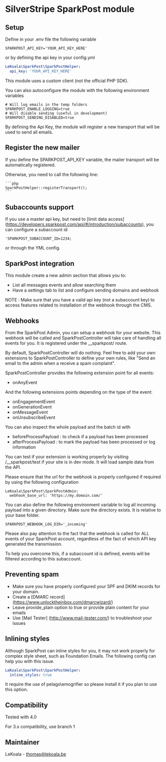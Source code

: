 # SilverStripe SparkPost module

## Setup

Define in your .env file the following variable

	SPARKPOST_API_KEY='YOUR_API_KEY_HERE'

or by defining the api key in your config.yml

   ```yaml
   LeKoala\SparkPost\SparkPostHelper:
     api_key: 'YOUR_API_KEY_HERE'
   ```

This module uses a custom client (not the official PHP SDK).

You can also autoconfigure the module with the following environment variables

    # Will log emails in the temp folders
    SPARKPOST_ENABLE_LOGGING=true
    # Will disable sending (useful in development)
	SPARKPOST_SENDING_DISABLED=true

By defining the Api Key, the module will register a new transport that will be used to send all emails.

## Register the new mailer

If you define the SPARKPOST_API_KEY variable, the mailer transport will be automatically registered.

Otherwise, you need to call the following line:

    ```php
    SparkPostHelper::registerTransport();
    ```

## Subaccounts support

If you use a master api key, but need to [limit data access] (https://developers.sparkpost.com/api/#/introduction/subaccounts),
you can configure a subaccount id

    'SPARKPOST_SUBACCOUNT_ID=1234;

or through the YML config.

## SparkPost integration

This module create a new admin section that allows you to:

- List all messages events and allow searching them
- Have a settings tab to list and configure sending domains and webhook

NOTE : Make sure that you have a valid api key (not a subaccount key) to access
features related to installation of the webhook through the CMS.

## Webhooks

From the SparkPost Admin, you can setup a webhook for your website. This webhook
will be called and SparkPostController will take care of handling all events
for you. It is registered under the __sparkpost/ route.

By default, SparkPostController will do nothing. Feel free to add your own
extensions to SparkPostController to define your own rules, like "Send an
email to the admin when a receive a spam complaint".

SparkPostController provides the following extension point for all events:
- onAnyEvent

And the following extensions points depending on the type of the event:
- onEngagementEvent
- onGenerationEvent
- onMessageEvent
- onUnsubscribeEvent

You can also inspect the whole payload and the batch id with
- beforeProcessPayload : to check if a payload has been processed
- afterProcessPayload : to mark the payload has been processed or log information

You can test if your extension is working properly by visiting /__sparkpost/test
if your site is in dev mode. It will load sample data from the API.

Please ensure that the url for the webhook is properly configured if required
by using the following configuration

    LeKoala\SparkPost\SparkPostAdmin:
      webhook_base_url: 'https://my.domain.com/'

You can also define the following environment variable to log all incoming payload into a given
directory. Make sure the directory exists. It is relative to your base folder.

    SPARKPOST_WEBHOOK_LOG_DIR='_incoming'

Please also pay attention to the fact that the webhook is called for ALL events
of your SparkPost account, regardless of the fact of which API key generated the transmission.

To help you overcome this, if a subaccount id is defined, events will be filtered according
to this subaccount.

## Preventing spam

- Make sure you have properly configured your SPF and DKIM records for your domain.
- Create a [DMARC record] (https://www.unlocktheinbox.com/dmarcwizard/)
- Leave provide_plain option to true or provide plain content for your emails
- Use [Mail Tester] (http://www.mail-tester.com/) to troubleshoot your issues

## Inlining styles

Although SparkPost can inline styles for you, it may not work properly for complex
style sheet, such as Foundation Emails. The following config can help you with this
issue.

   ```yaml
   LeKoala\SparkPost\SparkPostHelper:
     inline_styles: true
   ```

It require the use of pelago\emogrifier so please install it if you plan to use this option.

## Compatibility
Tested with 4.0

For 3.x compatibility, use branch 1

## Maintainer
LeKoala - thomas@lekoala.be
